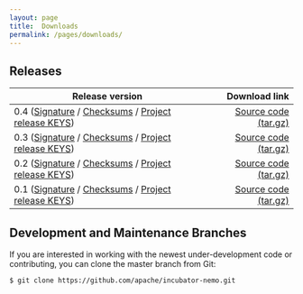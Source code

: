 ```yaml
---
layout: page
title:  Downloads
permalink: /pages/downloads/
---
```


## Releases

| Release version | Download link |
| --------------- | ------------: |
| 0.4 ([Signature](https://downloads.apache.org/incubator/nemo/0.4-incubating/apache-nemo-0.4-incubating-rc1.tar.gz.asc) / [Checksums](https://downloads.apache.org/incubator/nemo/0.4-incubating/apache-nemo-0.4-incubating-rc1.tar.gz.sha512) / [Project release KEYS](https://downloads.apache.org/incubator/nemo/KEYS)) | [Source code (tar.gz)](https://downloads.apache.org/incubator/nemo/0.4-incubating/apache-nemo-0.4-incubating-rc1.tar.gz) |
| 0.3 ([Signature](https://archive.apache.org/dist/incubator/nemo//0.3-incubating/apache-nemo-0.3-incubating-rc1.tar.gz.asc) / [Checksums](https://archive.apache.org/dist/incubator/nemo//0.3-incubating/apache-nemo-0.3-incubating-rc1.tar.gz.sha512) / [Project release KEYS](https://downloads.apache.org/incubator/nemo/KEYS)) | [Source code (tar.gz)](https://archive.apache.org/dist/incubator/nemo/0.3-incubating/apache-nemo-0.3-incubating-rc1.tar.gz) |
| 0.2 ([Signature](https://archive.apache.org/dist/incubator/nemo/0.2-incubating/apache-nemo-0.2-incubating-rc5.tar.gz.asc) / [Checksums](https://archive.apache.org/dist/incubator/nemo/0.2-incubating/apache-nemo-0.2-incubating-rc5.tar.gz.sha512) / [Project release KEYS](https://downloads.apache.org/incubator/nemo/KEYS)) | [Source code (tar.gz)](https://archive.apache.org/dist/incubator/nemo/0.2-incubating/apache-nemo-0.2-incubating-rc5.tar.gz) |
| 0.1 ([Signature](https://archive.apache.org/dist/incubator/nemo/0.1-incubating/apache-nemo-0.1-incubating-rc2.tar.gz.asc) / [Checksums](https://archive.apache.org/dist/incubator/nemo/0.1-incubating/apache-nemo-0.1-incubating-rc2.tar.gz.sha512) / [Project release KEYS](https://downloads.apache.org/incubator/nemo/KEYS)) | [Source code (tar.gz)](https://archive.apache.org/dist/incubator/nemo/0.1-incubating/apache-nemo-0.1-incubating-rc2.tar.gz) |


## Development and Maintenance Branches

If you are interested in working with the newest under-development code or contributing, you can clone the master branch from Git:

```
$ git clone https://github.com/apache/incubator-nemo.git
```
